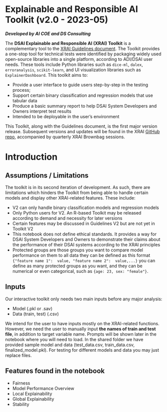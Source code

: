 # Explainable and Responsible AI Toolkit (v2.0 - 2023-05)
***Developed by AI COE and DS Consulting***

The **DSAI Explainable and Responsible AI (XRAI) Toolkit** is a complementary tool to the [XRAI Guidelines document](https://unionbankphilippines.sharepoint.com/:b:/s/DataScienceInsightsTeam/EbGWZEJkn7REt1zzHspu-xABsLDpD1eD6mgHMjPJypnzdA?e=wm55U7). The Toolkit provides a one-stop tool for technical tests were identified by packaging widely used open-source libraries into a single platform, according to ADI/DSAI user needs. These tools include Python libraries such as `dice-ml`, `dalex`, `erroranalysis`, `scikit-learn`, and UI visualization libraries such as `ExplainerDashboard`. This toolkit aims to: 
- Provide a user interface to guide users step-by-step in the testing process; 
- Support certain binary classification and regression models that use tabular data 
- Produce a basic summary report to help DSAI System Developers and Owners interpret test results 
- Intended to be deployable in the user’s environment

This Toolkit, along with the Guidelines document, is the first major version release. Subsequent versions and updates will be found in the XRAI [GitHub repo](https://github.com/aboitiz-data-innovation/XRAI), accompanied by quarterly XRAI Brownbag sessions.

# Introduction
## Assumptions / Limitations
The toolkit is in its second iteration
 of development. As such, there are limitations which hinders the Toolkit from being able to handle certain models and display other XRAI-related features. These include:
- V2 can only handle binary classification models and regression models 
- Only Python users for V2. An R-based Toolkit may be released according to demand and necessity for later versions 
- Certain features may be discussed in Guidelines V2 but are not yet in Toolkit V2 
- This notebook does not define ethical standards. It provides a way for DSAI System Developers and Owners to demonstrate their claims about the performance of their DSAI systems according to the XRAI principles
- Protected groups are those groups you want to compare model performance on them to all data they can be defined as this format `{"feature name 1":  value, "feature name 2":  value,...}`  you can define as many protected groups as you want, and they can be numerical or even categorical, such as `{age: 23, sex: "female"}`.


## Inputs
Our interactive toolkit only needs two main inputs before any major analysis:
- Model (.pkl or .sav)
- Data (train, test) (.csv) 

We intend for the user to have inputs mostly on the XRAI-related functions. However, we need the user to manually input **the names of train and test file**, in addition to target variable name. Prompts will be shown later in the notebook where you will need to load. In the shared folder we have provided sample model and data (test_data.csv, train_data.csv, finalized_model.pkl). For testing for different models and data you may just replace files.

## Features found in the notebook
- Fairness 
- Model Performance Overview
- Local Explainability
- Global Explainability
- Stability